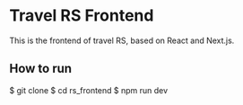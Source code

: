 # Travel RS Frontend

This is the frontend of travel RS, based on React and Next.js.

## How to run

$ git clone
$ cd rs_frontend
$ npm run dev
